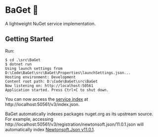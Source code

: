 # BaGet :baguette_bread:

A lightweight NuGet service implementation.

## Getting Started

Run:

```
$ cd .\src\BaGet
$ dotnet run
Using launch settings from D:\Code\BaGet\src\BaGet\Properties\launchSettings.json...
Hosting environment: Development
Content root path: D:\Code\BaGet\src\BaGet
Now listening on: http://localhost:50561
Application started. Press Ctrl+C to shut down.
```

You can now access the [service index](https://docs.microsoft.com/en-us/nuget/api/overview#service-index) at http://localhost:50561/v3/index.json.

BaGet automatically indexes packages nuget.org as its upstream source. For example, accessing http://localhost:50561/v3/registration/newtonsoft.json/11.0.1.json will automatically index [Newtonsoft.Json v11.0.1](https://www.nuget.org/packages/Newtonsoft.Json/11.0.1).